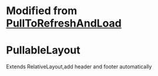 # Modified from [PullToRefreshAndLoad](https://github.com/jingchenUSTC/PullToRefreshAndLoad "PullToRefreshAndLoad")

# PullableLayout
Extends RelativeLayout,add header and footer automatically
